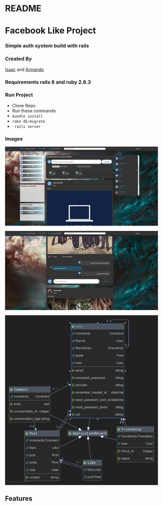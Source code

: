 # README

# Facebook Like Project

### Simple auth system build with rails

### Created By 

[Isaac](https://github.com/ispirett)  and [Armando](https://github.com/SotoArmando)


### Requirements rails 6 and ruby 2.6.3
### Run Project
* Clone Repo
* Run these commands 
*  ``` bundle install ```
* ``` rake db:migrate ```
* ``` rails server```

### Images
![image](fb_like.png)

![image](fb_like_2.png)

![image](Like.png)




## Features 